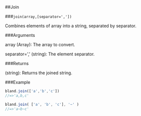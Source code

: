 ##Join

###`join(array,[separator=','])`

Combines elements of array into a string, separated by separator.

###Arguments

array (Array): The array to convert.

separator=',' (string): The element separator.

###Returns

(string): Returns the joined string.

###Example

```javascript
bland.join(['a','b','c'])
//=>'a,b,c'

bland.join( ['a', 'b', 'c'], '~' )
//=>'a~b~c'
```
